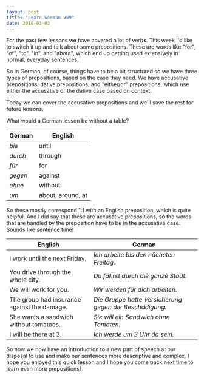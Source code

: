 ```yaml
---
layout: post
title: "Learn German 009"
date: 2018-03-03
---
```


For the past few lessons we have covered a lot of verbs.
This week I'd like to switch it up and talk about some prepositions.
These are words like "for", "of", "to", "in", and "about", which end up getting used extensively in normal, everyday sentences.

So in German, of course, things have to be a bit structured so we have three types of prepositions, based on the case they need.
We have accusative prepositions, dative prepositions, and "either/or" prepositions, 
which use either the accusative or the dative case based on context.

Today we can cover the accusative prepositions and we'll save the rest for future lessons.

What would a German lesson be without a table?

| German | English |
|---------|--------|
| *bis* | until |
| *durch* | through |
| *f&uuml;r* | for |
| *gegen* | against |
| *ohne* | without |
| *um* | about, around, at |

So these mostly correspond 1:1 with an English preposition, which is quite helpful.
And I did say that these are accusative prepositions, so the words that are handled by the preposition have 
to be in the accusative case.
Sounds like sentence time! 

| English | German |
|---------|--------|
| I work until the next Friday. | *Ich arbeite bis den n&auml;chsten Freitag.* |
| You drive through the whole city. | *Du f&auml;hrst durch die ganze Stadt.* |
| We will work for you. | *Wir werden f&uuml;r dich arbeiten.* |
| The group had insurance against the damage. | *Die Gruppe hatte Versicherung gegen die Besch&auml;digung.* |
| She wants a sandwich without tomatoes. | *Sie will ein Sandwich ohne Tomaten.* |
| I will be there at 3. | *Ich werde um 3 Uhr da sein.* |

So now we now have an introduction to a new part of speech at our disposal to use and make our 
sentences more descriptive and complex. 
I hope you enjoyed this quick lesson and I hope you come back next time to learn even more prepositions!
